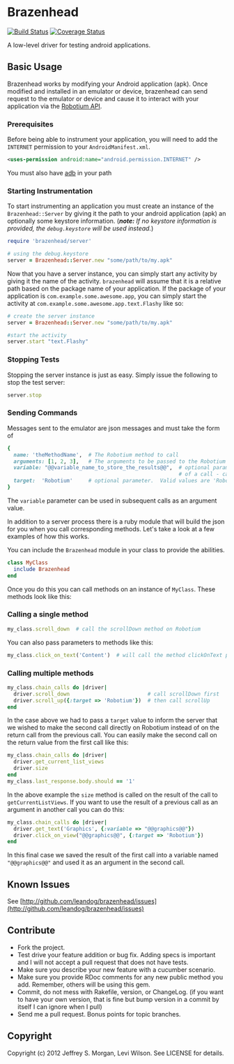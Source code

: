 # Brazenhead
[![Build Status](https://secure.travis-ci.org/leandog/brazenhead.png?branch=master)](http://travis-ci.org/leandog/brazenhead)
[![Coverage Status](https://coveralls.io/repos/leandog/brazenhead/badge.png)](https://coveralls.io/r/leandog/brazenhead)

A low-level driver for testing android applications.

## Basic Usage

Brazenhead works by modifying your Android application (apk).  Once modified and installed in an emulator or device, brazenhead can send request to the emulator or device and cause it to interact with your application via the [Robotium API](http://code.google.com/p/robotium/).

### Prerequisites

Before being able to instrument your application, you will need to add the `INTERNET` permission to your `AndroidManifest.xml`.

```xml
<uses-permission android:name="android.permission.INTERNET" />
```

You must also have [adb](http://developer.android.com/tools/help/adb.html) in your path

### Starting Instrumentation

To start instrumenting an application you must create an instance of the `Brazenhead::Server` by giving it the path to your android application (apk) an optionally some keystore information.  (**_note:_** _If no keystore information is provided, the `debug.keystore` will be used instead._)

```ruby
require 'brazenhead/server'

# using the debug.keystore
server = Brazenhead::Server.new "some/path/to/my.apk"
```

Now that you have a server instance, you can simply start any activity by giving it the name of the activity.  `brazenhead` will assume that it is a relative path based on the package name of your application.  If the package of your application is `com.example.some.awesome.app`, you can simply start the activity at `com.example.some.awesome.app.text.Flashy` like so:

```ruby
# create the server instance
server = Brazenhead::Server.new "some/path/to/my.apk"

#start the activity
server.start "text.Flashy"
```

### Stopping Tests

Stopping the server instance is just as easy.  Simply issue the following to stop the test server:

```ruby
server.stop
```

### Sending Commands

Messages sent to the emulator are json messages and  must take the form of 

````ruby
{ 
  name: 'theMethodName',  # The Robotium method to call
  arguments: [1, 2, 3],   # The arguments to be passed to the Robotium method
  variable: "@@variable_name_to_store_the_results@@",  # optional parameter to store the results 
                                                       # of a call - can be used in subsequent calls
  target:  'Robotium'     # optional parameter.  Valid values are 'Robotium', 'Brazenhead' or 'LastResultOrRobotium'
}
````

The `variable` parameter can be used in subsequent calls as an argument value.

In addition to a server process there is a ruby module that will build the json for you when you call corresponding methods.  Let's take a look at a few examples of how this works.

You can include the `Brazenhead` module in your class to provide the abilities.

````Ruby
class MyClass
  include Brazenhead
end
````

Once you do this you can call methods on an instance of `MyClass`.  These methods look like this:

### Calling a single method
````Ruby
my_class.scroll_down  # call the scrollDown method on Robotium
````

You can also pass parameters to methods like this:

````Ruby
my_class.click_on_text('Content')  # will call the method clickOnText passing 'Content'
````


### Calling multiple methods
````Ruby
my_class.chain_calls do |driver|
  driver.scroll_down                         # call scrollDown first
  driver.scroll_up({:target => 'Robotium'})  # then call scrollUp
end
````

In the case above we had to pass a `target` value to inform the server that we wished to make the second call directly on Robotium instead of on the return call from the previous call.  You can easily make the second call on the return value from the first call like this:

````Ruby
my_class.chain_calls do |driver|
  driver.get_current_list_views
  driver.size
end
my_class.last_response.body.should == '1'
````

In the above example the `size` method is called on the result of the call to `getCurrentListViews`.  If you want to use the result of a previous call as an argument in another call you can do this:


````Ruby
my_class.chain_calls do |driver|
  driver.get_text('Graphics', {:variable => "@@graphics@@"})
  driver.click_on_view("@@graphics@@", {:target => 'Robotium'})
end
````

In this final case we saved the result of the first call into a variable named `"@@graphics@@"` and used it as an argument in the second call.

## Known Issues

See [http://github.com/leandog/brazenhead/issues](http://github.com/leandog/brazenhead/issues)

## Contribute
 
* Fork the project.
* Test drive your feature addition or bug fix. Adding specs is important and I will not accept a pull request that does not have tests.
* Make sure you describe your new feature with a cucumber scenario.
* Make sure you provide RDoc comments for any new public method you add. Remember, others will be using this gem.
* Commit, do not mess with Rakefile, version, or ChangeLog.
  (if you want to have your own version, that is fine but bump version in a commit by itself I can ignore when I pull)
* Send me a pull request. Bonus points for topic branches.

## Copyright

Copyright (c) 2012 Jeffrey S. Morgan, Levi Wilson. See LICENSE for details.

